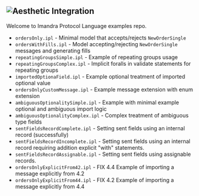 ![Aesthetic Integration](https://storage.googleapis.com/imandra-assets/images/github/ipl_lang_examples_head.svg)
---
Welcome to Imandra Protocol Language examples repo.

- `ordersOnly.ipl` - Minimal model that accepts/rejects `NewOrderSingle`
- `ordersWithFills.ipl` - Model accepting/rejecting `NewOrderSingle` messages and generating fills
- `repeatingGroupsSimple.ipl` - Example of repeating groups usage
- `repeatingGroupsComplex.ipl` - Implicit foralls in validate statements for repeating groups
- `importedOptionaField.ipl` - Example optional treatment of imported optional value
- `ordersOnlyCustomMessage.ipl` - Example message extension with enum extension
- `ambiguousOptionalitySimple.ipl` - Example with minimal example optional and ambiguous import logic 
- `ambiguousOptionalityComplex.ipl` - Complex treatment of ambiguous type fields
- `sentFieldsRecordComplete.ipl` - Setting sent fields using an internal record (successfully)
- `sentFieldsRecordIncomplete.ipl` - Setting sent fields using an internal record requiring addition explicit "with" statements.
- `sentFieldsRecordAssignable.ipl` - Setting sent fields using assignable records.
- `ordersOnlyExplicitFrom42.ipl` - FIX 4.4 Example of importing a message explicitly from 4.2
- `ordersOnlyExplicitFrom44.ipl` - FIX 4.2 Example of importing a message explicitly from 4.4
